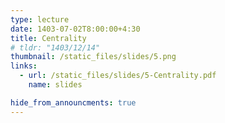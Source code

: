 ```yaml
---
type: lecture
date: 1403-07-02T8:00:00+4:30
title: Centrality
# tldr: "1403/12/14"
thumbnail: /static_files/slides/5.png
links:
  - url: /static_files/slides/5-Centrality.pdf
    name: slides 

hide_from_announcments: true
---
```

